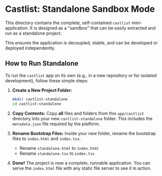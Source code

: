 # Castlist: Standalone Sandbox Mode

This directory contains the complete, self-contained `castlist` mini-application. It is designed as a "sandbox" that can be easily extracted and run as a standalone project.

This ensures the application is decoupled, stable, and can be developed or deployed independently.

## How to Run Standalone

To run the `castlist` app on its own (e.g., in a new repository or for isolated development), follow these simple steps:

1.  **Create a New Project Folder:**
    ```bash
    mkdir castlist-standalone
    cd castlist-standalone
    ```

2.  **Copy Contents:**
    Copy **all** files and folders from this `app/castlist` directory into your new `castlist-standalone` folder. This includes the `metadata.json` file required by the platform.

3.  **Rename Bootstrap Files:**
    Inside your new folder, rename the bootstrap files to `index.html` and `index.tsx`:
    -   Rename `standalone.html` to `index.html`
    -   Rename `standalone.tsx` to `index.tsx`

4.  **Done!**
    The project is now a complete, runnable application. You can serve the `index.html` file with any static file server to see it in action.